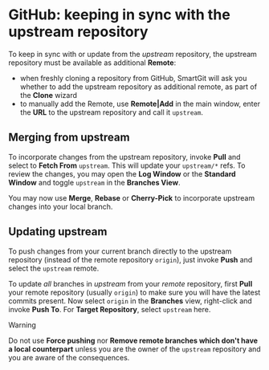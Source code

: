 # GitHub: keeping in sync with the upstream repository

To keep in sync with or update from the *upstream* repository, the
upstream repository must be available as additional **Remote**:

-   when freshly cloning a repository from GitHub, SmartGit will ask you
    whether to add the upstream repository as additional remote, as part
    of the **Clone** wizard
-   to manually add the Remote, use **Remote\|Add** in the main window,
    enter the **URL** to the upstream repository and call it `upstream`.

## Merging from upstream

To incorporate changes from the upstream repository, invoke **Pull** and
select to **Fetch From** `upstream`. This will update your `upstream/*`
refs. To review the changes, you may open the **Log Window** or the
**Standard Window** and toggle `upstream` in the **Branches View**.

You may now use **Merge**, **Rebase** or **Cherry-Pick** to incorporate
upstream changes into your local branch.

## Updating upstream

To push changes from your current branch directly to the upstream
repository (instead of the remote repository `origin`), just invoke
**Push** and select the `upstream` remote.

To update *all* branches in *upstream* from your *remote* repository,
first **Pull** your remote repository (usually `origin`) to make sure
you will have the latest commits present. Now select `origin` in the
**Branches** view, right-click and invoke **Push To**. For **Target
Repository**, select `upstream` here.


> [!WARNING]
> Do not use **Force pushing** nor **Remove remote branches which don't
> have a local counterpart** unless you are the owner of the `upstream`
> repository and you are aware of the consequences.



 

 

 

 
